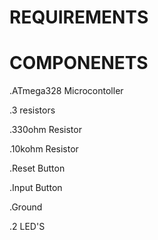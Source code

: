 # REQUIREMENTS

# COMPONENETS

.ATmega328 Microcontoller

.3 resistors

.330ohm Resistor

.10kohm Resistor

.Reset Button

.Input Button

.Ground

.2 LED'S
